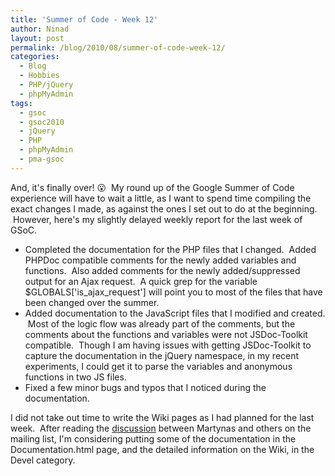 ```yaml
---
title: 'Summer of Code - Week 12'
author: Ninad
layout: post
permalink: /blog/2010/08/summer-of-code-week-12/
categories:
  - Blog
  - Hobbies
  - PHP/jQuery
  - phpMyAdmin
tags:
  - gsoc
  - gsoc2010
  - jQuery
  - PHP
  - phpMyAdmin
  - pma-gsoc
---
```

And, it's finally over! :open_mouth:  My round up of the Google Summer of Code experience will have to wait a little, as I want to spend time compiling the exact changes I made, as against the ones I set out to do at the beginning.  However, here's my slightly delayed weekly report for the last week of GSoC.

  * Completed the documentation for the PHP files that I changed.  Added PHPDoc compatible comments for the newly added variables and functions.  Also added comments for the newly added/suppressed output for an Ajax request.  A quick grep for the variable $GLOBALS['is\_ajax\_request'] will point you to most of the files that have been changed over the summer.
  * Added documentation to the JavaScript files that I modified and created.  Most of the logic flow was already part of the comments, but the comments about the functions and variables were not JSDoc-Toolkit compatible.  Though I am having issues with getting JSDoc-Toolkit to capture the documentation in the jQuery namespace, in my recent experiments, I could get it to parse the variables and anonymous functions in two JS files.
  * Fixed a few minor bugs and typos that I noticed during the documentation.

I did not take out time to write the Wiki pages as I had planned for the last week.  After reading the [discussion][1] between Martynas and others on the mailing list, I'm considering putting some of the documentation in the Documentation.html page, and the detailed information on the Wiki, in the Devel category.

 [1]: http://sourceforge.net/mailarchive/forum.php?thread_name=4C670DD7.3040103%40gmail.com&forum_name=phpmyadmin-devel
